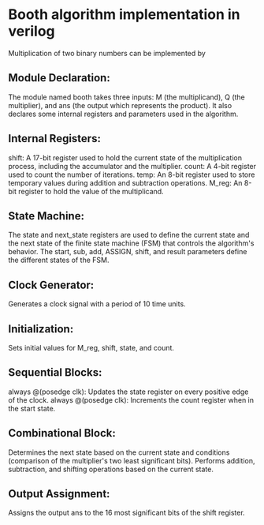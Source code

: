 # Booth algorithm implementation in verilog 
 Multiplication of two binary numbers can be implemented by

 
## Module Declaration:
The module named booth takes three inputs: M (the multiplicand), Q (the multiplier), and ans (the output which represents the product).
It also declares some internal registers and parameters used in the algorithm.

## Internal Registers:
shift: A 17-bit register used to hold the current state of the multiplication process, including the accumulator and the multiplier.
count: A 4-bit register used to count the number of iterations.
temp: An 8-bit register used to store temporary values during addition and subtraction operations.
M_reg: An 8-bit register to hold the value of the multiplicand.

## State Machine:
The state and next_state registers are used to define the current state and the next state of the finite state machine (FSM) that controls the algorithm's behavior.
The start, sub, add, ASSIGN, shift, and result parameters define the different states of the FSM.

## Clock Generator:
Generates a clock signal with a period of 10 time units.

## Initialization:
Sets initial values for M_reg, shift, state, and count.

## Sequential Blocks:
always @(posedge clk): Updates the state register on every positive edge of the clock.
always @(posedge clk): Increments the count register when in the start state.

## Combinational Block:
Determines the next state based on the current state and conditions (comparison of the multiplier's two least significant bits).
Performs addition, subtraction, and shifting operations based on the current state.

## Output Assignment:
Assigns the output ans to the 16 most significant bits of the shift register.
